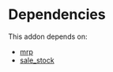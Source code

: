 # Dependencies

This addon depends on:

- [mrp](https://github.com/bringout/oca-ocb-mrp/tree/e8e8678176d39f14faf1d1666bd7344bba486fd5/odoo-bringout-oca-ocb-mrp)
- [sale_stock](https://github.com/bringout/oca-ocb-sale/tree/180760d29eed276994d9dc061dc7089d5bfe0014/odoo-bringout-oca-ocb-sale_stock)
